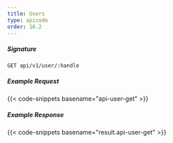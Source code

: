 ```yaml
---
title: Users
type: apicode
order: 16.2
---
```


##### Signature
`GET api/v1/user/:handle`
##### Example Request
{{< code-snippets basename="api-user-get" >}}
##### Example Response
{{< code-snippets basename="result.api-user-get" >}}